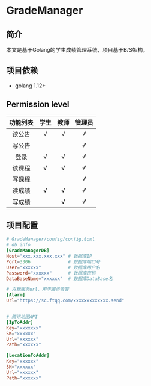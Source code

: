 # GradeManager

## 简介

本文是基于Golang的学生成绩管理系统，项目基于B/S架构。

## 项目依赖
* golang 1.12+

## Permission level

|  功能列表  | 学生 | 教师 | 管理员 |
| :--------: | :--: | :--: | :----: |
|   读公告   |  √   |  √   |   √    |
|   写公告   |      |      |   √    |
|    登录    |  √   |  √   |   √    |
|   读课程   |  √   |  √   |   √    |
|   写课程   |      |      |   √    |
|   读成绩   |  √   |  √   |   √    |
|   写成绩   |      |  √   |   √    |

## 项目配置

```toml
# GradeManager/config/config.toml
# db info
[GradeManagerDB]
Host="xxx.xxx.xxx.xxx" # 数据库IP
Port=3306              # 数据库端口号
User="xxxxxx"          # 数据库用户名
Password="xxxxxx"      # 数据库密码
DataBaseName="xxxxxx"  # 数据库DataBase名

# 方糖服务url，用于服务告警
[Alarm]
Url="https://sc.ftqq.com/xxxxxxxxxxxxx.send"


# 腾讯地图API
[IpToAddr]
Key="xxxxxxx"
SK="xxxxxx"
Url="xxxxxx"
Path="xxxxxx"

[LocationToAddr]
Key="xxxxxx"
SK="xxxxxx"
Url="xxxxxx"
Path="xxxxxx"
```
